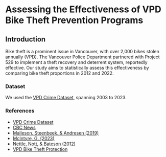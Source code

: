 # Assessing the Effectiveness of VPD Bike Theft Prevention Programs

## Introduction

Bike theft is a prominent issue in Vancouver, with over 2,000 bikes stolen annually (VPD). The Vancouver Police Department partnered with Project 529 to implement a theft recovery and deterrent system, reportedly effective. Our study aims to statistically assess this effectiveness by comparing bike theft proportions in 2012 and 2022.

### Dataset
We used the [VPD Crime Dataset](https://geodash.vpd.ca/opendata), spanning 2003 to 2023.


### References
- [VPD Crime Dataset](https://geodash.vpd.ca/opendata)
- [CBC News](https://www.cbc.ca/news/canada/british-columbia/vancouver-still-has-the-most-bike-thefts-per-capita-among-major-canadian-cities-despite-efforts-1.5898575)
- [Malleson, Steenbeek, & Andresen (2019)](https://journals.plos.org/plosone/article?id=10.1371/journal.pone.0218324)
- [McIntyre, G. (2023)](https://vancouversun.com/news/local-news/the-state-of-bike-thefts-in-vancouver)
- [Nettle, Nott, & Bateson (2012)](https://journals.plos.org/plosone/article?id=10.1371/journal.pone.0051738)
- [VPD Bike Theft Protection](https://vpd.ca/crime-prevention-safety/bike-theft-protection/)
